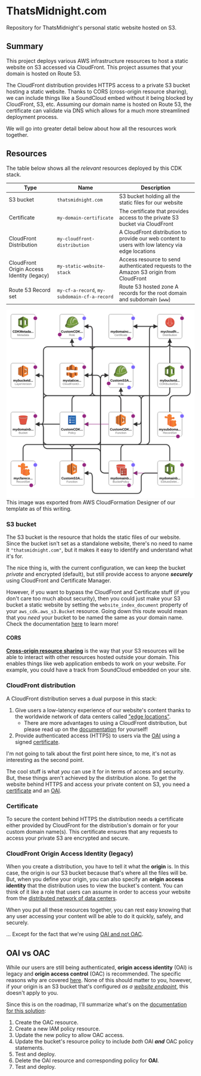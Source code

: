 # ThatsMidnight.com

Repository for ThatsMidnight's personal static website hosted on S3.

## Summary

This project deploys various AWS infrastructure resources to host a static website on S3 accessed via CloudFront. This project assumes that your domain is hosted on Route 53.

The CloudFront distribution provides HTTPS access to a private S3 bucket hosting a static website. Thanks to CORS (cross-origin resource sharing), we can include things like a SoundCloud embed without it being blocked by CloudFront, S3, etc. Assuming our domain name is hosted on Route 53, the certificate can validate via DNS which allows for a much more streamlined deployment process.

We will go into greater detail below about how all the resources work together.

## Resources

The table below shows all the *relevant* resources deployed by this CDK stack.

| **Type** | **Name** | **Description** |
| --- | --- | --- |
| S3 bucket | `thatsmidnight.com` | S3 bucket holding all the static files for our website |
| Certificate | `my-domain-certificate` | The certificate that provides access to the private S3 bucket via CloudFront |
| CloudFront Distribution | `my-cloudfront-distribution` | A CloudFront distribution to provide our web content to users with low latency via edge locations |
| CloudFront Origin Access Identity (legacy) | `my-static-website-stack` | Access resource to send authenticated requests to the Amazon S3 origin from CloudFront |
| Route 53 Record set | `my-cf-a-record`, `my-subdomain-cf-a-record` | Route 53 hosted zone A records for the root domain and subdomain (`www`) |

![A very clear, and not confusing at all, diagram of the CloudFormation template](resources/template1-designer.png)
This image was exported from AWS CloudFormation Designer of our template as of this writing.

### S3 bucket

The S3 bucket is the resource that holds the static files of our website. Since the bucket isn't set as a standalone website, there's no need to name it `"thatsmidnight.com"`, but it makes it easy to identify and understand what it's for.

The nice thing is, with the current configuration, we can keep the bucket *private* and encrypted (default), but still provide access to anyone ***securely*** using CloudFront and Certificate Manager.

However, if you want to bypass the CloudFront and Certificate stuff (if you don't care too much about security), then you could just make your S3 bucket a static website by setting the `website_index_document` property of your `aws_cdk.aws_s3.Bucket` resource. Going down this route would mean that you *need* your bucket to be named the same as your domain name. Check the documentation [here](https://docs.aws.amazon.com/cdk/api/v2/python/aws_cdk.aws_s3/Bucket.html) to learn more!

#### CORS

**[Cross-origin resource sharing](https://docs.aws.amazon.com/AmazonS3/latest/userguide/cors.html)** is the way that your S3 resources will be able to interact with other resources hosted outside your domain. This enables things like web application embeds to work on your website. For example, you could have a track from SoundCloud embedded on your site.

### CloudFront distribution

A CloudFront distribution serves a dual purpose in this stack:

1. Give users a low-latency experience of our website's content thanks to the worldwide network of data centers called ["edge locations"](https://wa.aws.amazon.com/wellarchitected/2020-07-02T19-33-23/wat.concept.edge-location.en.html).
    - There are more advantages to using a CloudFront distribution, but please read up on the [documentation](https://docs.aws.amazon.com/AmazonCloudFront/latest/DeveloperGuide/Introduction.html) for yourself!
2. Provide authenticated access (HTTPS) to users via the [OAI](#cloudfront-origin-access-identity-legacy) using a signed [certificate](#certificate).

I'm not going to talk about the first point here since, to me, it's not as interesting as the second point.

The cool stuff is what *you* can use it for in terms of access and security. But, these things aren't achieved by the distribution alone. To get the website behind HTTPS and access your private content on S3, you need a [certificate](#certificate) and an [OAI](#cloudfront-origin-access-identity-legacy).

### Certificate

To secure the content behind HTTPS the distribution needs a certificate either provided by CloudFront for the distribution's domain or for your custom domain name(s). This certificate ensures that any requests to access your private S3 are encrypted and secure.

### CloudFront Origin Access Identity (legacy)

When you create a distribution, you have to tell it what the **origin** is. In this case, the origin is our S3 bucket because that's where all the files will be. But, when you define your origin, you can also specify an **origin access identity** that the distribution uses to view the bucket's content. You can think of it like a role that users can assume in order to access your website from the [distributed network of data centers](https://wa.aws.amazon.com/wellarchitected/2020-07-02T19-33-23/wat.concept.edge-location.en.html).

When you put all these resources together, you can rest easy knowing that any user accessing your content will be able to do it quickly, safely, and securely.

... Except for the fact that we're using [OAI and not OAC](https://docs.aws.amazon.com/AmazonCloudFront/latest/DeveloperGuide/private-content-restricting-access-to-s3.html).

## OAI vs OAC

While our users are still being authenticated, **origin access identity** (OAI) is legacy and **origin access control** (OAC) is recommended. The specific reasons why are covered [here](https://docs.aws.amazon.com/AmazonCloudFront/latest/DeveloperGuide/private-content-restricting-access-to-s3.html). None of this should matter to you, however, if your origin is an S3 bucket that's configured *as a [website endpoint](https://docs.aws.amazon.com/AmazonS3/latest/userguide/WebsiteEndpoints.html)*, this doesn't apply to you.

Since this is on the roadmap, I'll summarize what's on the [documentation for this solution](https://docs.aws.amazon.com/AmazonCloudFront/latest/DeveloperGuide/private-content-restricting-access-to-s3.html#migrate-from-oai-to-oac):

1. Create the OAC resource.
2. Create a new IAM policy resource.
3. Update the new policy to allow OAC access.
4. Update the bucket's resource policy to include *both* OAI ***and*** OAC policy statements.
5. Test and deploy.
6. Delete the OAI resource and corresponding policy for **OAI**.
7. Test and deploy.
